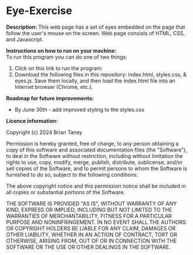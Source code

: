 # Eye-Exercise

**Description:**  This web page has a set of eyes embedded on the page that follow the user's mouse on the screen. Web page consists of HTML, CSS, and Javascript. 

**Instructions on how to run on your machine:**  
To run this program you can do one of two things:
1. Click on this link to run the program:  []()
2. Download the following files in this repository: index.html, styles.css, & eyes.js. Save them locally, and then load the index.html file into an Internet browser (Chrome, etc.).

**Roadmap for future improvements:**  
* By June 30th - add improved styling to the styles.css

**Licence information:**  

Copyright (c) 2024 Brian Taney  

Permission is hereby granted, free of charge, to any person obtaining a copy of this software and associated documentation files (the "Software"), to deal in the Software without restriction, including without limitation the rights to use, copy, modify, merge, publish, distribute, sublicense, and/or sell copies of the Software, and to permit persons to whom the Software is furnished to do so, subject to the following conditions:  

The above copyright notice and this permission notice shall be included in all copies or substantial portions of the Software.  

THE SOFTWARE IS PROVIDED "AS IS", WITHOUT WARRANTY OF ANY KIND, EXPRESS OR IMPLIED, INCLUDING BUT NOT LIMITED TO THE WARRANTIES OF MERCHANTABILITY, FITNESS FOR A PARTICULAR PURPOSE AND NONINFRINGEMENT. IN NO EVENT SHALL THE AUTHORS OR COPYRIGHT HOLDERS BE LIABLE FOR ANY CLAIM, DAMAGES OR OTHER LIABILITY, WHETHER IN AN ACTION OF CONTRACT, TORT OR OTHERWISE, ARISING FROM, OUT OF OR IN CONNECTION WITH THE SOFTWARE OR THE USE OR OTHER DEALINGS IN THE SOFTWARE.


